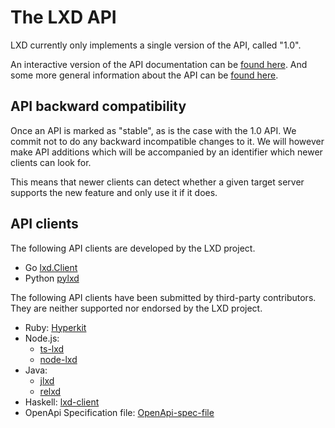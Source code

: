 

# The LXD API

LXD currently only implements a single version of the API, called "1.0".

An interactive version of the API documentation can be [found here](https://linuxcontainers.org/lxd/api/master/). And some more general information about the API can be [found here](https://linuxcontainers.org/lxd/docs/master/rest-api).

## API backward compatibility

Once an API is marked as "stable", as is the case with the 1.0 API. We commit not to do any backward incompatible changes to it. We will however make API additions which will be accompanied by an identifier which newer clients can look for.

This means that newer clients can detect whether a given target server supports the new feature and only use it if it does.

## API clients

The following API clients are developed by the LXD project.

* Go [lxd.Client](https://godoc.org/github.com/lxc/lxd/client)
* Python [pylxd](https://github.com/lxc/pylxd)

The following API clients have been submitted by third-party contributors. They are neither supported nor endorsed by the LXD project.

* Ruby: [Hyperkit](http://jeffshantz.github.io/hyperkit)
* Node.js:
    * [ts-lxd](http://github.com/trufflesuite/ts-lxd)
    * [node-lxd](http://github.com/alandoherty/node-lxd)
* Java:
    * [jlxd](http://github.com/digitalspider/jlxd)
    * [relxd](https://github.com/relxd/lxd-sdk)
* Haskell: [lxd-client](https://hackage.haskell.org/package/lxd-client)
* OpenApi Specification file: [OpenApi-spec-file](https://github.com/relxd/lxd-sdk/blob/master/openapi/lxd.yaml)
